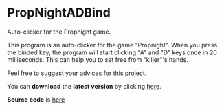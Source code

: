 # PropNightADBind
Auto-clicker for the Propnight game.

This program is an auto-clicker for the game "Propnight".
When you press the binded key, the program will start clicking "A" and "D" keys once in 20 milliseconds. This can help you to set free from "killer"'s hands.

Feel free to suggest your advices for this project.

You can **download** the **latest version** by clicking [here](https://github.com/SantiVlad/PropNightADBind/releases/download/release/PropNightADBind_Release.1.0.exe).

**Source code** is [here](https://github.com/SantiVlad/PropNightADBind/releases/download/release/PropNightADBind_Release.1.0.zip)
